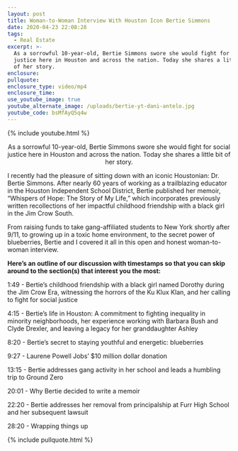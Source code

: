 ```yaml
---
layout: post
title: Woman-to-Woman Interview With Houston Icon Bertie Simmons
date: 2020-04-23 22:08:28
tags:
  - Real Estate
excerpt: >-
  As a sorrowful 10-year-old, Bertie Simmons swore she would fight for social
  justice here in Houston and across the nation. Today she shares a little bit
  of her story.
enclosure:
pullquote:
enclosure_type: video/mp4
enclosure_time:
use_youtube_image: true
youtube_alternate_image: /uploads/bertie-yt-dani-antelo.jpg
youtube_code: bsMfAyQ5q4w
---
```


{% include youtube.html %}

<p style="text-align:center">As a sorrowful 10-year-old, Bertie Simmons swore she would fight for social justice here in Houston and across the nation. Today she shares a little bit of her story.</p>

I recently had the pleasure of sitting down with an iconic Houstonian: Dr. Bertie Simmons. After nearly 60 years of working as a trailblazing educator in the Houston Independent School District, Bertie published her memoir, “Whispers of Hope: The Story of My Life,” which incorporates previously written recollections of her impactful childhood friendship with a black girl in the Jim Crow South.

From raising funds to take gang-affiliated students to New York shortly after 9/11, to growing up in a toxic home environment, to the secret power of blueberries, Bertie and I covered it all in this open and honest woman-to-woman interview.&nbsp;

**Here’s an outline of our discussion with timestamps so that you can skip around to the section(s) that interest you the most:**

1:49 - Bertie’s childhood friendship with a black girl named Dorothy during the Jim Crow Era, witnessing the horrors of the Ku Klux Klan, and her calling to fight for social justice&nbsp;

4:15 - Bertie’s life in Houston: A commitment to fighting inequality in minority neighborhoods, her experience working with Barbara Bush and Clyde Drexler, and leaving a legacy for her granddaughter Ashley&nbsp;

8:20 - Bertie’s secret to staying youthful and energetic: blueberries

9:27 - Laurene Powell Jobs’ $10 million dollar donation&nbsp;

13:15 - Bertie addresses gang activity in her school and leads a humbling trip to Ground Zero&nbsp;

20:01 - Why Bertie decided to write a memoir&nbsp;

22:20 - Bertie addresses her removal from principalship at Furr High School and her subsequent lawsuit&nbsp;

28:20 - Wrapping things up

{% include pullquote.html %}